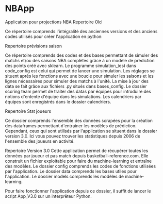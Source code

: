 # NBApp
Application pour projections NBA
Repertoire Old

Ce répertoire comprends l'intégralité des anciennes versions et des anciens codes utilisés pour créer l'application en python

Repertoire prévisions saison

Ce répertoire comprends des codes et des bases permettant de simuler des matchs et/ou des saisons NBA complètes grâce à un modèle de prédiction des points créé avec sklearn. 
Le programme simulation_test dans code_config est celui qui permet de lancer une simulation. Les réglages se situent après les fonctions avec une boucle pour simuler les saisons
et les lignes nécessaires pour simuler des matchs à l'unité.
La mise à jour des data se fait grâce aux fichiers .py situés dans bases_config. Le dossier scoring team permet de traiter des datas par équipes pour introduire des notions d'entente
d'équipe dans les simulations.
Les calendriers par équipes sont enregistrés dans le dossier calendriers.

Repertoire Stat joueurs

Ce dossier comprends l'ensemble des données scrapées pour la création des dataframes permettant d'entraîner les modèles de prédiction. Cependant, ceux qui sont utilisés par l'application
se situent dans le dossier version 3.0.
Ici vous pouvez trouver les statistiques depuis 2006 de l'ensemble des joueurs en activité. 

Repertoire Version 3.0
Cette application permet de récupérer toutes les données par joueur et pas match depuis basketball-reference.com. 
Elle construit un fichier exploitable pour faire du machine-learning et entraîne des modèles.
Le dossier config comprends les codes de fonctions utilisées par l'application.
Le dossier data comprends les bases utiles pour l'application.
Le dossier models comprends les modèles de machine-learning.

Pour faire fonctionner l'application depuis ce dossier, il suffit de lancer le script App_V3.0 sur un interprêteur Python.
